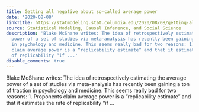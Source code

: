 ```yaml
---
title: Getting all negative about so-called average power
date: '2020-08-08'
linkTitle: https://statmodeling.stat.columbia.edu/2020/08/08/getting-all-negative-about-so-called-average-power/
source: Statistical Modeling, Causal Inference, and Social Science
description: 'Blake McShane writes: The idea of retrospectively estimating the average
  power of a set of studies via meta-analysis has recently been gaining a ton of traction
  in psychology and medicine. This seems really bad for two reasons: 1. Proponents
  claim average power is a “replicability estimate” and that it estimates the rate
  of replicability “if ...'
disable_comments: true
---
```

Blake McShane writes: The idea of retrospectively estimating the average power of a set of studies via meta-analysis has recently been gaining a ton of traction in psychology and medicine. This seems really bad for two reasons: 1. Proponents claim average power is a “replicability estimate” and that it estimates the rate of replicability “if ...
